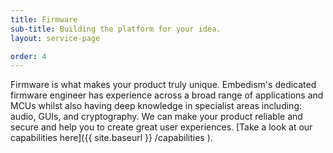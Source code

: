```yaml
---
title: Firmware
sub-title: Building the platform for your idea.
layout: service-page

order: 4
---
```

Firmware is what makes your product truly unique. Embedism's dedicated firmware engineer has experience across a broad range of applications and MCUs whilst also having deep knowledge in specialist areas including: audio, GUIs, and cryptography. We can make your product reliable and secure and help you to create great user experiences. [Take a look at our capabilities here]({{ site.baseurl }} /capabilities ).